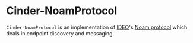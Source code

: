 # Cinder-NoamProtocol
`Cinder-NoamProtocol` is an implementation of [IDEO](http://www.ideo.com)'s [Noam protocol](http://noam.io/) which deals in endpoint discovery and messaging.
